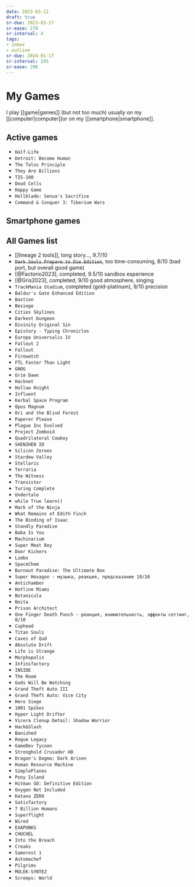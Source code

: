```yaml
---
date: 2023-03-12
draft: true
sr-due: 2023-03-17
sr-ease: 270
sr-interval: 4
tags:
- inbox
- outline
sr-due: 2024-01-17
sr-interval: 245
sr-ease: 290
---
```


# My Games

I play [[game|games]] (but not too much) usually on my [[computer|computer]]or
on my [[smartphone|smartphone]].

## Active games

- `Half-Life`
- `Detroit: Become Human`
- `The Talos Principle`
- `They Are Billions`
- `TIS-100`
- `Dead Cells`
- `Happy Game`
- `Hellblade: Senua's Sacrifice`
- `Command & Conquer 3: Tiberium Wars`

## Smartphone games

## All Games list

- [[lineage 2 tools]], long story..., 9.7/10
- ~~`Dark Souls Prepare to Die Edition`~~, too time-consuming, 8/10 (bad port,
  but overall good game)
- [@Factorio2023], completed, 9.5/10 sandbox experience
- [@Gris2023], completed, 9/10 good atmosphere, singing
- `TrackMania Stadium`, completed (gold-platinum), 9/10 precision
- `Baldur's Gate Enhanced Edition`
- `Bastion`
- `Besiege`
- `Cities Skylines`
- `Darkest Dungeon`
- `Divinity Original Sin`
- `Epistory - Typing Chronicles`
- `Europa Universalis IV`
- `Fallout 2`
- `Fallout`
- `Firewatch`
- `FTL Faster Than Light`
- `GNOG`
- `Grim Dawn`
- `Hacknet`
- `Hollow Knight`
- `Influent`
- `Kerbal Space Program`
- `Opus Magnum`
- `Ori and the Blind Forest`
- `Paperer Please`
- `Plague Inc Evolved`
- `Project Zomboid`
- `Quadrilateral Cowboy`
- `SHENZHEN IO`
- `Silicon Zeroes`
- `Stardew Valley`
- `Stellaris`
- `Terraria`
- `The Witness`
- `Transistor`
- `Turing Complete`
- `Undertale`
- `while True learn()`
- `Mark of the Ninja`
- `What Remains of Edith Finch`
- `The Binding of Isaac`
- `Standly Paradise`
- `Baba Is You`
- `Machinarium`
- `Super Meat Boy`
- `Door Kickers`
- `Limbo`
- `SpaceChem`
- `Burnout Paradise: The Ultimate Box`
- `Super Hexagon - музыка, реакция, предсказание 10/10`
- `Antichamber`
- `Hotline Miami`
- `Botanicula`
- `Noita`
- `Prison Architect`
- `One Finger Death Punch - реакция, внимательность, эффекты сеттинг, 8/10`
- `Cuphead`
- `Titan Souls`
- `Caves of Qud`
- `Absolute Drift`
- `Life is Strange`
- `Morphopolis`
- `Infinifactory`
- `INSIDE`
- `The Room`
- `Gods Will Be Watching`
- `Grand Theft Auto III`
- `Grand Theft Auto: Vice City`
- `Hero Siege`
- `1001 Spikes`
- `Hyper Light Drifter`
- `Vicera Clenup Detail: Shadow Warrior`
- `Hack&Slash`
- `Banished`
- `Rogue Legacy`
- `GameDev Tycoon`
- `Stronghold Crusader HD`
- `Dragon's Dogma: Dark Arisen`
- `Human Resource Machine`
- `SimplePlanes`
- `Pony Island`
- `Hitman GO: Definitive Edition`
- `Oxygen Not Included`
- `Katana ZERO`
- `Satisfactory`
- `7 Billion Humans`
- `Superflight`
- `Wired`
- `EXAPUNKS`
- `CHUCHEL`
- `Into the Breach`
- `Creaks`
- `Samorost 1`
- `Automachef`
- `Pilgrims`
- `MOLEK-SYNTEZ`
- `Screeps: World`
